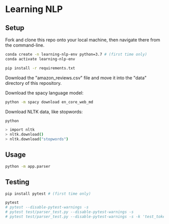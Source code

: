 
# Learning NLP

## Setup

Fork and clone this repo onto your local machine, then navigate there from the command-line.

```sh
conda create -n learning-nlp-env python=3.7 # (first time only)
conda activate learning-nlp-env
```

```sh
pip install -r requirements.txt
```

Download the "amazon_reviews.csv" file and move it into the "data" directory of this repository.

Download the spacy language model:

```sh
python -m spacy download en_core_web_md
```

Download NLTK data, like stopwords:

```sh
python

> import nltk
> nltk.download()
> nltk.download("stopwords")
```
## Usage

```sh
python -m app.parser
```

## Testing

```sh
pip install pytest # (first time only)
```

```sh
pytest
# pytest --disable-pytest-warnings -s
# pytest test/parser_test.py --disable-pytest-warnings -s
# pytest test/parser_test.py --disable-pytest-warnings -s -k 'test_tokenize'
```
